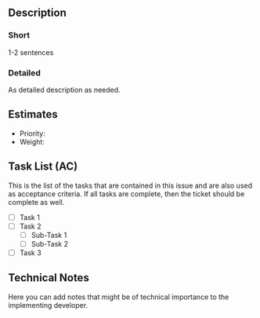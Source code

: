 ## Description

### Short 

1-2 sentences


### Detailed

As detailed description as needed.

## Estimates

- Priority:  
- Weight: 

## Task List (AC)

This is the list of the tasks that are contained in this issue and are also used as acceptance criteria. 
If all tasks are complete, then the ticket should be complete as well. 

- [ ] Task 1  
- [ ] Task 2  
    - [ ] Sub-Task 1  
    - [ ] Sub-Task 2  
- [ ] Task 3 

## Technical Notes

Here you can add notes that might be of technical importance to the implementing developer.